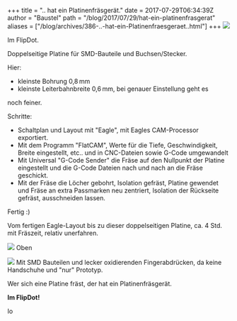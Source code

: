 +++
title = ".. hat ein Platinenfräsgerät."
date = 2017-07-29T06:34:39Z
author = "Baustel"
path = "/blog/2017/07/29/hat-ein-platinenfrasgerat"
aliases = ["/blog/archives/386-..-hat-ein-Platinenfraesgeraet..html"]
+++
[![](/media/cool.serendipityThumb.jpg)](/media/cool.jpg)

Im FlipDot.

Doppelseitige Platine für SMD-Bauteile und Buchsen/Stecker.

Hier:

- kleinste Bohrung 0,8 mm  
- kleinste Leiterbahnbreite 0,6 mm, bei genauer Einstellung geht es

noch feiner.

Schritte:

- Schaltplan und Layout mit "Eagle", mit Eagles CAM-Processor exportiert.
- Mit dem Programm "FlatCAM", Werte für die Tiefe, Geschwindigkeit,
  Breite eingestellt, etc.. und in CNC-Dateien sowie G-Code umgewandelt
- Mit Universal "G-Code Sender" die Fräse auf den Nullpunkt der Platine
  eingestellt und die G-Code Dateien nach und nach an die Fräse geschickt.
- Mit der Fräse die Löcher gebohrt, Isolation gefräst, Platine gewendet und
  Fräse an extra Passmarken neu zentriert, Isolation der Rückseite gefräst,
  ausschneiden lassen.

Fertig :)

Vom fertigen Eagle-Layout bis zu dieser doppelseitigen Platine, ca. 4
Std. mit Fräszeit, relativ unerfahren.


[![](/media/CoolOben.serendipityThumb.jpg)](/media/CoolOben.jpg)
Oben

[![](/media/CoolSMD.serendipityThumb.jpg)](/media/CoolSMD.jpg)
Mit SMD Bauteilen und lecker oxidierenden Fingerabdrücken, da keine Handschuhe
und "nur" Prototyp.

Wer sich eine Platine fräst, der hat ein Platinenfräsgerät.

**Im FlipDot!**

Io
